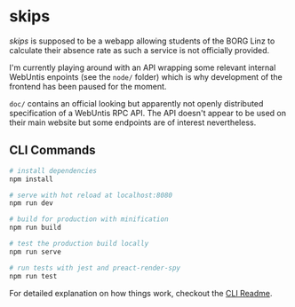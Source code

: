 # skips

_skips_ is supposed to be a webapp allowing students of the BORG Linz to calculate their absence rate as such a service is not officially provided.

I'm currently playing around with an API wrapping some relevant internal WebUntis enpoints (see the `node/` folder) which is why development of the frontend has been paused for the moment.

`doc/` contains an official looking but apparently not openly distributed specification of a WebUntis RPC API. The API doesn't appear to be used on their main website but some endpoints are of interest nevertheless.

## CLI Commands

``` bash
# install dependencies
npm install

# serve with hot reload at localhost:8080
npm run dev

# build for production with minification
npm run build

# test the production build locally
npm run serve

# run tests with jest and preact-render-spy 
npm run test
```

For detailed explanation on how things work, checkout the [CLI Readme](https://github.com/developit/preact-cli/blob/master/README.md).

